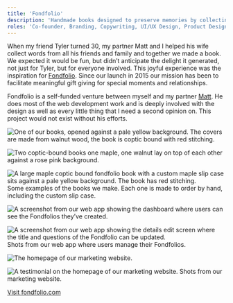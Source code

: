 ```yaml
---
title: 'Fondfolio'
description: 'Handmade books designed to preserve memories by collecting thoughtful words and stories from loved ones.'
roles: 'Co-founder, Branding, Copywriting, UI/UX Design, Product Design & Creation, Photography'
---
```


When my friend Tyler turned 30, my partner Matt and I helped his wife collect words from all his friends and family and together we made a book. We expected it would be fun, but didn’t anticipate the delight it generated, not just for Tyler, but for everyone involved. This joyful experience was the inspiration for [Fondfolio](https://fondfolio.com/). Since our launch in 2015 our mission has been to facilitate meaningful gift giving for special moments and relationships.

Fondfolio is a self-funded venture between myself and my partner [Matt](https://iammatt.ca/). He does most of the web development work and is deeply involved with the design as well as every little thing that I need a second opinion on. This project would not exist without his efforts.

![One of our books, opened against a pale yellow background. The covers are made from walnut wood, the book is coptic bound with red stitching.](/images/fondfolio/ff-book.jpg)

![Two coptic-bound books one maple, one walnut lay on top of each other against a rose pink background.](/images/fondfolio/ff-book-2.jpg)

![A large maple coptic bound fondfolio book with a custom maple slip case sits against a pale yellow background. The book has red stitching.](/images/fondfolio/ff-book-3.jpg)
<span class="caption">Some examples of the books we make. Each one is made to order by hand, including the custom slip case.</span>

![A screenshot from our web app showing the dashboard where users can see the Fondfolios they’ve created.](/images/fondfolio/ff-app-2.png)

![A screenshot from our web app showing the details edit screen where the title and questions of the Fondfolio can be updated.](/images/fondfolio/ff-app-1.png)
<span class="caption">Shots from our web app where users manage their Fondfolios.</span>

![The homepage of our marketing website.](/images/fondfolio/ff-website-1.png)

![A testimonial on the homepage of our marketing website.](/images/fondfolio/ff-website-2.png)
<span class="caption">Shots from our marketing website.</span>

[Visit fondfolio.com](https://fondfolio.com/)
